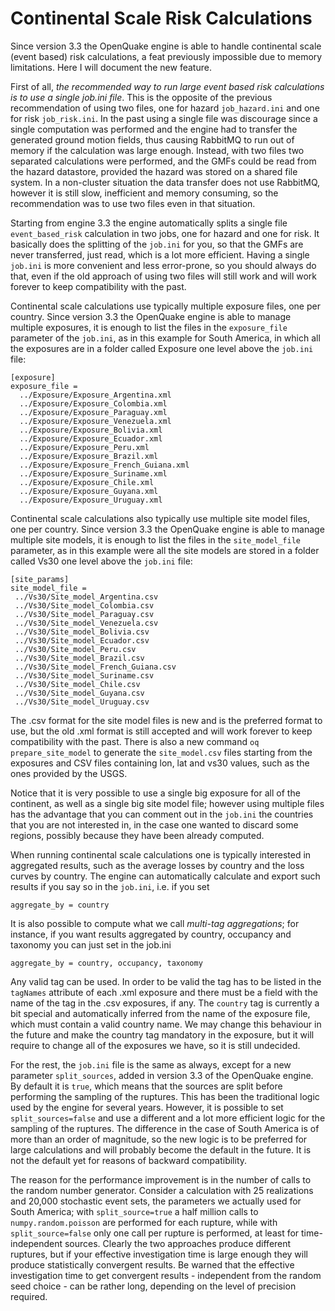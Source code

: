 Continental Scale Risk Calculations
=========================================

Since version 3.3 the OpenQuake engine is able to handle continental
scale (event based) risk calculations, a feat previously impossible due
to memory limitations. Here I will document the new feature.

First of all, *the recommended way to run large event based risk calculations
is to use a single job.ini file*. This is the opposite of the previous
recommendation of using two files, one for hazard `job_hazard.ini`
and one for risk `job_risk.ini`. In the past using a single file was
discourage since a single computation was performed and the engine had to
transfer the generated ground motion fields, thus causing RabbitMQ to run out
of memory if the calculation was large enough. Instead, with two files
two separated calculations were performed, and the GMFs could be read
from the hazard datastore, provided the
hazard was stored on a shared file system. In a non-cluster situation
the data transfer does not use RabbitMQ, however it is still slow,
inefficient and memory consuming, so the recommendation was to use
two files even in that situation.

Starting from engine 3.3 the engine automatically splits a single file
`event_based_risk` calculation in two jobs, one for hazard and one for
risk. It basically does the splitting of the `job.ini` for you, so that the
GMFs are never transferred, just read, which is a lot more efficient.
Having a single `job.ini` is more convenient and less error-prone, so
you should always do that, even if the old approach of using two files
will still work and will work forever to keep compatibility with the past.

Continental scale calculations use typically multiple exposure files, one
per country. Since version 3.3 the OpenQuake engine is able to manage
multiple exposures, it is enough to list the files in the `exposure_file`
parameter of the `job.ini`, as in this example for South America, in
which all the exposures are in a folder called Exposure one level above
the `job.ini` file:
```
[exposure]
exposure_file =
  ../Exposure/Exposure_Argentina.xml
  ../Exposure/Exposure_Colombia.xml
  ../Exposure/Exposure_Paraguay.xml
  ../Exposure/Exposure_Venezuela.xml
  ../Exposure/Exposure_Bolivia.xml
  ../Exposure/Exposure_Ecuador.xml
  ../Exposure/Exposure_Peru.xml
  ../Exposure/Exposure_Brazil.xml
  ../Exposure/Exposure_French_Guiana.xml
  ../Exposure/Exposure_Suriname.xml
  ../Exposure/Exposure_Chile.xml
  ../Exposure/Exposure_Guyana.xml
  ../Exposure/Exposure_Uruguay.xml
```
Continental scale calculations also typically use multiple site model files,
one per country. Since version 3.3 the OpenQuake engine is able to manage
multiple site models, it is enough to list the files in the `site_model_file`
parameter, as in this example were all the site models are stored in a folder
called Vs30 one level above the `job.ini` file:
```
[site_params]
site_model_file =
 ../Vs30/Site_model_Argentina.csv
 ../Vs30/Site_model_Colombia.csv
 ../Vs30/Site_model_Paraguay.csv
 ../Vs30/Site_model_Venezuela.csv
 ../Vs30/Site_model_Bolivia.csv
 ../Vs30/Site_model_Ecuador.csv
 ../Vs30/Site_model_Peru.csv
 ../Vs30/Site_model_Brazil.csv
 ../Vs30/Site_model_French_Guiana.csv
 ../Vs30/Site_model_Suriname.csv
 ../Vs30/Site_model_Chile.csv
 ../Vs30/Site_model_Guyana.csv
 ../Vs30/Site_model_Uruguay.csv
```
The .csv format for the site model files is new and is the preferred
format to use, but the old .xml format is still accepted and will work
forever to keep compatibility with the past. There is also a new command
`oq prepare_site_model` to generate the `site_model.csv` files starting
from the exposures and CSV files containing lon, lat and vs30 values,
such as the ones provided by the USGS.

Notice that it is very possible to use a single big exposure for all of
the continent, as well as a single big site model file; however using
multiple files has the advantage that you can comment out in the `job.ini`
the countries that you are not interested in, in the case one wanted
to discard some regions, possibly because they have been already computed.

When running continental scale calculations one is typically interested
in aggregated results, such as the average losses by country and the
loss curves by country. The engine can automatically calculate and export
such results if you say so in the `job.ini`, i.e. if you set
```
aggregate_by = country
```
It is also possible to compute what we call *multi-tag aggregations*;
for instance, if you want results aggregated by country, occupancy
and taxonomy you can just set in the job.ini
```
aggregate_by = country, occupancy, taxonomy
```
Any valid tag can be used. In order to be valid the tag has to be listed
in the `tagNames` attribute of each .xml exposure and there must be a
field with the name of the tag in the .csv exposures, if any.
The `country` tag is currently a bit special and automatically inferred
from the name of the exposure file, which must contain a valid country
name. We may change this behaviour in the future and make the country tag
mandatory in the exposure, but it will require to change all of the exposures
we have, so it is still undecided.

For the rest, the `job.ini` file is the same as always, except for a
new parameter `split_sources`, added in version 3.3 of the OpenQuake
engine.  By default it is `true`, which means that the sources are
split before performing the sampling of the ruptures. This has been
the traditional logic used by the engine for several years. However,
it is possible to set `split_sources=false` and use a different and a
lot more efficient logic for the sampling of the ruptures. The
difference in the case of South America is of more than an order of
magnitude, so the new logic is to be preferred for large calculations
and will probably become the default in the future.  It is not the
default yet for reasons of backward compatibility.

The reason for the performance improvement is in the number of calls
to the random number generator.  Consider a calculation with 25 realizations
and 20,000 stochastic event sets, the parameters we actually used for
South America; with `split_source=true` a half million calls to
`numpy.random.poisson` are performed for each rupture, while with
`split_source=false` only one call per rupture is performed, at least
for time-independent sources.  Clearly the two approaches produce
different ruptures, but if your effective investigation time is large
enough they will produce statistically convergent results. Be warned that
the effective investigation time to get convergent results -
independent from the random seed choice - can be rather long,
depending on the level of precision required.
